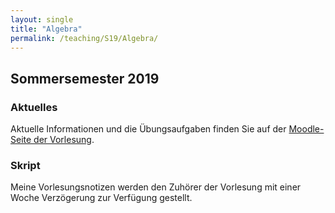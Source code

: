 ```yaml
---
layout: single
title: "Algebra"
permalink: /teaching/S19/Algebra/
---
```


## Sommersemester 2019

### Aktuelles

Aktuelle Informationen und die Übungsaufgaben finden Sie auf der [Moodle-Seite der Vorlesung](https://moodle.uni-siegen.de/course/view.php?id=19608).

### Skript

Meine Vorlesungsnotizen werden den Zuhörer der Vorlesung mit einer Woche Verzögerung zur Verfügung gestellt.
